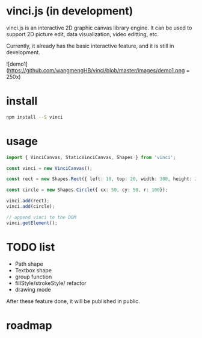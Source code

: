 # vinci.js (in development)

vinci.js is an interactive 2D graphic canvas library engine. It can be used to support 2D picture edit, data visualization, video editting, etc.   

Currently, it already has the basic interactive feature, and it is still in development. 

![demo1](https://github.com/wangmengHB/vinci/blob/master/images/demo1.png = 250x)

# install
```bash
npm install --S vinci
```

# usage
```ts
import { VinciCanvas, StaticVinciCanvas, Shapes } from 'vinci';
```

```ts
const vinci = new VinciCanvas();

const rect = new Shapes.Rect({ left: 10, top: 20, width: 300, height: 200 });

const circle = new Shapes.Circle({ cx: 50, cy: 50, r: 100});

vinci.add(rect);
vinci.add(circle);

// append vinci to the DOM
vinci.getElement();

```


# TODO list

* Path shape
* Textbox shape
* group function        
* fillStyle/strokeStyle/ refactor
* drawing mode  

After these feature done, it will be published in public. 


# roadmap 






